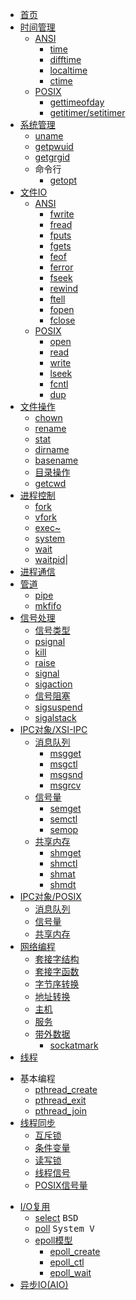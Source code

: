 * [首页](Home.md)
* [时间管理](时间.md)
	* [ANSI]()
		* [time](time.md)
		* [difftime](difftime.md)
		* [localtime](localtime.md)
		* [ctime]()
	* [POSIX]()
		* [gettimeofday](gettimeofday.md)
		* [getitimer/setitimer](gettimeofday.md)
* [系统管理](系统管理.md)
	* [uname](uname.md)
	* [getpwuid](getpwuid.md)
	* [getgrgid](getgrgid.md)
	* 命令行
		* [getopt](getopt.md)
* [文件IO](文件I-O.md)
	* [ANSI]()
		* [fwrite](fwrite-fread.md)
		* [fread](fwrite-fread.md)
		* [fputs](fputs-fgets.md)
		* [fgets](fputs-fgets.md)
		* [feof](feof-ferror.md)
		* [ferror](feof-ferror.md)
		* [fseek](fseek-rewind.md)
		* [rewind](fseek-rewind.md)
		* [ftell](ftell.md)
		* [fopen](fopen.md)
		* [fclose](fclose.md)
	* [POSIX]()
		* [open](open.md)
		* [read](read.md)
		* [write](write.md)
		* [lseek](lseek.md)
		* [fcntl](fcntl.md)
		* [dup](dup.md)
* [文件操作](文件操作.md)
	* [chown](chown.md)
	* [rename](rename.md)
	* [stat](stat.md)
	* [dirname](basename.md)
	* [basename](basename.md)
	* [目录操作](目录操作.md)
	* [getcwd](getcwd.md)
* [进程控制](进程控制.md)
	* [fork](fork.md)
	* [vfork](vfork.md)
	* [exec~](exec.md)
	* [system]()
	* [wait](wait.md)
	* [waitpid]()|
* [进程通信](进程通信.md)
* [管道]()
    * [pipe](pipe.md)
    * [mkfifo](mkfifo.md)
* [信号处理](信号处理.md)
	* [信号类型](信号类型.md)
	* [psignal](psignal.md)
	* [kill](kill.md)
	* [raise](raise.md)
	* [signal](signal.md)
	* [sigaction](sigaction.md)
	* [信号阻塞](信号阻塞.md)
	* [sigsuspend](sigsuspend.md)
	* [sigalstack]()
* [IPC对象/XSI-IPC](XSI-IPC.md) 
	* [消息队列](消息队列.md)
		* [msgget](msgget.md)
		* [msgctl](msgctl.md)
		* [msgsnd](msgsnd-msgrcv.md)
		* [msgrcv](msgsnd-msgrcv.md)
	* [信号量](信号量.md)
		* [semget](semget.md)
		* [semctl](semctl.md)
		* [semop](semop.md)
	* [共享内存](共享内存.md)
		* [shmget](shmget.md)
		* [shmctl](shmctl.md)
		* [shmat](shmat-shmdt.md)
		* [shmdt](shmat-shmdt.md)
* [IPC对象/POSIX]()
	- [消息队列]()
	- [信号量](POSIX信号量.md)
	- [共享内存]()
* [网络编程](网络编程.md)
	* [套接字结构](套接字结构.md)
	* [套接字函数](套接字函数.md)
	* [字节序转换](字节序转换函数.md)
	* [地址转换](地址转换函数.md)
	* [主机](主机.md)
	* [服务](服务.md)
	* [带外数据](带外数据.md)
	  * [sockatmark]()
* [线程](线程.md)
-   基本编程
	* [pthread_create](pthread_create.md)
	* [pthread_exit](pthread_exit.md)
	* [pthread_join](pthread_join.md)
- [线程同步](线程同步.md)
	- [互斥锁](互斥锁.md)
	- [条件变量]()
	- [读写锁]()
	- [线程信号]()
	- [POSIX信号量](POSIX信号量.md)
* [I/O复用](IO复用.md)
	- [select](select.md) <kbd>BSD</kbd>
	- [poll](poll.md) <kbd>System V</kbd>
	- [epoll模型](epoll.md)
	  * [epoll_create](epoll_create.md) 
	  * [epoll_ctl](epoll_ctl.md) 
	  * [epoll_wait](epoll_wait.md) 
* [异步IO(AIO)](AIO.md)



